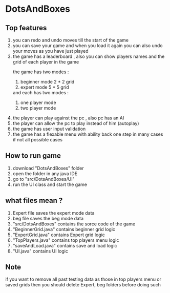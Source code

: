# DotsAndBoxes


## Top features
<ol>

<li>you can redo and undo moves till the start of the game </li>
<li>you can save your game and when you load it again you can also undo your moves as you have just played </li>
<li>the game has a leaderboard , also you can show players names and the grid of each player in the game  </li>
<p>the game has two modes :<ol>
                         <li>beginner mode 2 * 2 grid</li>
                          <li>expert mode 5 * 5 grid</li>
                         </ol>
and each has two modes : <ol>
                         <li>one player mode</li>
                         <li>two player mode</li>
                         </ol>
                         </p>
<li>the player can play against the pc , also pc has an AI </li>
<li>the player can allow the pc to play instead of him (autoplay) </li>
<li>the game has user input validation </li>
<li>the game has a flexable menu with ability back one step in many cases if not all possible cases  </li>
<!--<li> </li>-->
</ol>


## How to run game
<ol>
  <li>download "DotsAndBoxes" folder </li>
  <li>open the folder in any java IDE</li>
  <li>go to "src/DotsAndBoxes/UI"</li>
  <li>run the UI class and start the game</li>
</ol>


## what files mean ?
<ol>
  <li>Expert file saves the expert mode data</li>
  <li>beg file saves the beg mode data</li>
  <li>"src/DotsAndBoxes" contains the sorce code of the game</li>
  <li>"BeginnerGrid.java" contains beginner grid logic</li>
  <li>"ExpertGrid.java" contains Expert grid logic</li>
  <li>"TopPlayers.java" contains top players menu logic</li>
  <li>"saveAndLoad.java" contains save and load logic</li>
  <li>"UI.java" contains UI logic</li>
</ol>

## Note
<p>if you want to remove all past testing data as those in top players menu or saved grids then you should delete Expert, beg folders before doing such</p>
